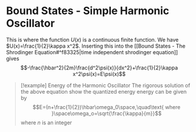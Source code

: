 # Bound States - Simple Harmonic Oscillator

This is where the function $U(x)$ is a continuous finite function. We have $U(x)=\frac{1}{2}\kappa x^2$.
Inserting this into the [[Bound States - The Shrodinger Equation#^f83325|time independent shrodinger equation]] gives$$-\frac{\hbar^2}{2m}\frac{d^2\psi(x)}{dx^2}+\frac{1}{2}\kappa x^2\psi(x)=E\psi(x)$$

>[!example] Energy of the Harmonic Oscillator
>The rigorous solution of the above equation show the quantized energy energy can be given by$$E=(n+\frac{1}{2})\hbar\omega_0\space,\quad\text{ where }\space\omega_o=\sqrt{\frac{\kappa}{m}}$$where $n$ is an integer